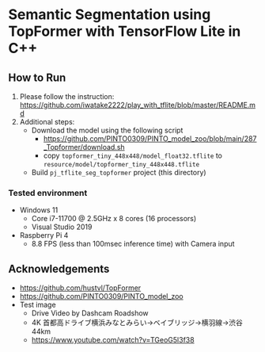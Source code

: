 # Semantic Segmentation using TopFormer with TensorFlow Lite in C++


## How to Run
1. Please follow the instruction: https://github.com/iwatake2222/play_with_tflite/blob/master/README.md
2. Additional steps:
    - Download the model using the following script
        - https://github.com/PINTO0309/PINTO_model_zoo/blob/main/287_Topformer/download.sh
        - copy `topformer_tiny_448x448/model_float32.tflite` to `resource/model/topformer_tiny_448x448.tflite`
    - Build  `pj_tflite_seg_topformer` project (this directory)

### Tested environment
- Windows 11
    - Core i7-11700 @ 2.5GHz x 8 cores (16 processors)
    - Visual Studio 2019
- Raspberry Pi 4
    - 8.8 FPS (less than 100msec inference time) with Camera input

## Acknowledgements
- https://github.com/hustvl/TopFormer
- https://github.com/PINTO0309/PINTO_model_zoo
- Test image
    - Drive Video by Dashcam Roadshow
    - 4K 首都高ドライブ横浜みなとみらい→ベイブリッジ→横羽線→渋谷44km
    - https://www.youtube.com/watch?v=TGeoG5l3f38
